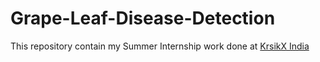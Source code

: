 # Grape-Leaf-Disease-Detection

This repository contain my Summer Internship work done at [KrsikX India](https://www.krsikx.com/)

